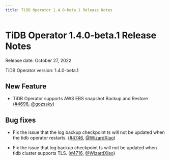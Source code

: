 ```yaml
---
title: TiDB Operator 1.4.0-beta.1 Release Notes
---
```


# TiDB Operator 1.4.0-beta.1 Release Notes

Release date: October 27, 2022

TiDB Operator version: 1.4.0-beta.1

## New Feature

- TiDB Operator supports AWS EBS snapshot Backup and Restore ([#4698](https://github.com/pingcap/tidb-operator/pull/4698), [@gozssky](https://github.com/gozssky))

## Bug fixes

- Fix the issue that the log backup checkpoint ts will not be updated when the tidb operator restarts. ([#4746](https://github.com/pingcap/tidb-operator/pull/4746), [@WizardXiao](https://github.com/WizardXiao))

- Fix the issue that log backup checkpoint ts will not be updated when tidb cluster supports TLS. ([#4716](https://github.com/pingcap/tidb-operator/pull/4716), [@WizardXiao](https://github.com/WizardXiao))
